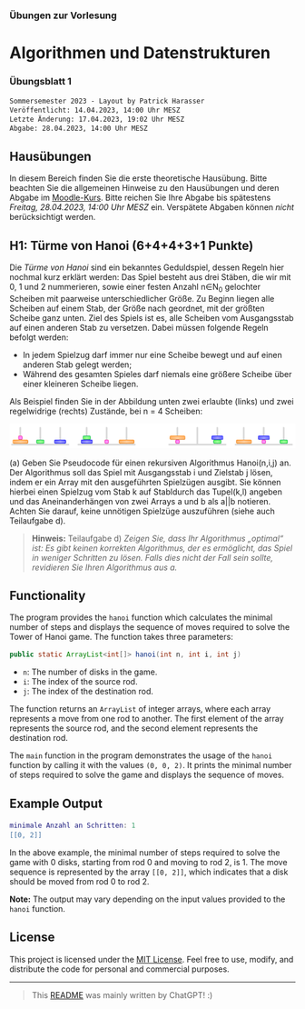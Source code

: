 ### Übungen zur Vorlesung

# Algorithmen und Datenstrukturen

### Übungsblatt 1

```
Sommersemester 2023 - Layout by Patrick Harasser
Veröffentlicht: 14.04.2023, 14:00 Uhr MESZ
Letzte Änderung: 17.04.2023, 19:02 Uhr MESZ
Abgabe: 28.04.2023, 14:00 Uhr MESZ
```

## Hausübungen

In diesem Bereich finden Sie die erste theoretische Hausübung. Bitte beachten Sie die allgemeinen Hinweise zu den Hausübungen und deren Abgabe im [Moodle-Kurs](https://moodle.informatik.tu-darmstadt.de/course/view.php?id=1399).
Bitte reichen Sie Ihre Abgabe bis spätestens _Freitag, 28.04.2023, 14:00 Uhr MESZ_ ein. Verspätete Abgaben können _nicht_ berücksichtigt werden.

## H1: Türme von Hanoi (6+4+4+3+1 Punkte)

Die _Türme von Hanoi_ sind ein bekanntes Geduldspiel, dessen Regeln hier nochmal kurz erklärt werden: Das Spiel besteht
aus drei Stäben, die wir mit 0, 1 und 2 nummerieren, sowie einer festen Anzahl n∈N<sub>0</sub> gelochter Scheiben mit paarweise
unterschiedlicher Größe. Zu Beginn liegen alle Scheiben auf einem Stab, der Größe nach geordnet, mit der größten Scheibe
ganz unten. Ziel des Spiels ist es, alle Scheiben vom Ausgangsstab auf einen anderen Stab zu versetzen. Dabei müssen folgende Regeln befolgt werden:

- In jedem Spielzug darf immer nur eine Scheibe bewegt und auf einen anderen Stab gelegt werden;
- Während des gesamten Spieles darf niemals eine größere Scheibe über einer kleineren Scheibe liegen.

Als Beispiel finden Sie in der Abbildung unten zwei erlaubte (links) und zwei regelwidrige (rechts) Zustände, bei n = 4 Scheiben:

![zwei erlaubte (links) und zwei regelwidrige (rechts) Zustände bei n = 4 Scheiben](./img/image1.png)

(a) Geben Sie Pseudocode für einen rekursiven Algorithmus Hanoi(n,i,j) an. Der Algorithmus soll das Spiel mit Ausgangsstab i und Zielstab j lösen,
indem er ein Array mit den ausgeführten Spielzügen ausgibt. Sie können hierbei einen Spielzug vom Stab k auf Stabldurch das Tupel(k,l) angeben und
das Aneinanderhängen von zwei Arrays a und b als a||b notieren. Achten Sie darauf, keine unnötigen Spielzüge auszuführen (siehe auch Teilaufgabe d).

> **Hinweis:** Teilaufgabe d) _Zeigen Sie, dass Ihr Algorithmus „optimal“ ist: Es gibt keinen korrekten Algorithmus, der es ermöglicht, das Spiel in weniger Schritten zu lösen. Falls dies nicht der Fall sein sollte, revidieren Sie Ihren Algorithmus aus a._

## Functionality

The program provides the `hanoi` function which calculates the minimal number of steps and displays the sequence of moves required to solve the Tower of Hanoi game. The function takes three parameters:

```java
public static ArrayList<int[]> hanoi(int n, int i, int j)
```

- `n`: The number of disks in the game.
- `i`: The index of the source rod.
- `j`: The index of the destination rod.

The function returns an `ArrayList` of integer arrays, where each array represents a move from one rod to another. The first element of the array represents the source rod, and the second element represents the destination rod.

The `main` function in the program demonstrates the usage of the `hanoi` function by calling it with the values `(0, 0, 2)`. It prints the minimal number of steps required to solve the game and displays the sequence of moves.

## Example Output

```lua
minimale Anzahl an Schritten: 1
[[0, 2]]
```

In the above example, the minimal number of steps required to solve the game with 0 disks, starting from rod 0 and moving to rod 2, is 1. The move sequence is represented by the array `[[0, 2]]`, which indicates that a disk should be moved from rod 0 to rod 2.

**Note:** The output may vary depending on the input values provided to the `hanoi` function.

## License

This project is licensed under the [MIT License](LICENSE). Feel free to use, modify, and distribute the code for personal and commercial purposes.

---
> This [README](README.md) was mainly written by ChatGPT! :)
